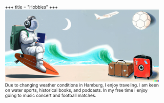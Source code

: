 +++
title = "Hobbies"
+++
![personal](images/pers.png)
Due to changing weather conditions in Hamburg, I enjoy traveling. I am keen on water sports, historical books, and podcasts. In my free time i enjoy going to music concert and football matches.